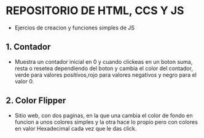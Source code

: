 # REPOSITORIO DE HTML, CCS Y JS
- Ejercios de creacion y funciones simples de JS 

## 1. Contador

- Muestra un contador inicial en 0 y cuando clickeas en un boton suma, resta o resetea dependiendo del boton y cambia el color del contador, verde para valores positivos,rojo para valores negativos y negro para el valor 0.

## 2. Color Flipper

- Sitio web, con dos paginas, en la que una cambia el color de fondo en funcion a unos colores simples y la otra hace lo propio pero con colores en valor Hexadecimal cada vez que le das click.
